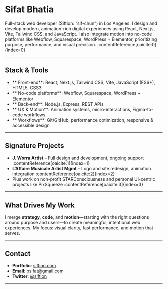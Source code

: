 # Sifat Bhatia

Full-stack web developer (Siftion: “sif-chun”) in Los Angeles. I design and develop modern, animation-rich digital experiences using React, Next.js, Vite, Tailwind CSS, and JavaScript. I also integrate motion into no-code platforms like Webflow, Squarespace, WordPress + Elementor, prioritizing purpose, performance, and visual precision. :contentReference[oaicite:0]{index=0}

---

## Stack & Tools
- ** Front-end**: React, Next.js, Tailwind CSS, Vite, JavaScript (ES6+), HTML5, CSS3  
- ** No-code platforms**: Webflow, Squarespace, WordPress + Elementor  
- ** Back-end**: Node.js, Express, REST APIs  
- ** UX & Motion**: Animation systems, micro-interactions, Figma-to-code workflows  
- ** Workflows**: Git/GitHub, performance optimization, responsive & accessible design

---

## Signature Projects
- **J. Worra Artist** – Full design and development, ongoing support :contentReference[oaicite:1]{index=1}  
- **L’Affaire Musicale Artist Mgmt** – Logo and site redesign, animation integration :contentReference[oaicite:2]{index=2}  
- Plus work on non-profit STARConsciousness and personal UI-centric projects like PixSqueeze :contentReference[oaicite:3]{index=3}

---

## What Drives My Work
I merge **strategy**, **code**, and **motion**—starting with the right questions around purpose and users—to create meaningful, intentional web experiences. My focus: visual clarity, fast performance, and motion that serves.

---

## Contact
- **Portfolio**: [siftion.com](https://siftion.com)  
- **Email**: bsifat@gmail.com  
- **Twitter**: [@siftion](https://twitter.com/siftion)

---

